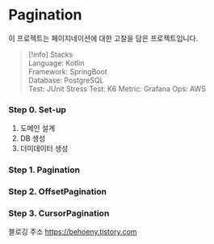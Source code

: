 # Pagination

이 프로젝트는 페이지네이션에 대한 고찰을 담은 프로젝트입니다.

> [!info] Stacks <br>
> Language: Kotlin <br>
> Framework: SpringBoot <br>
> Database: PostgreSQL <br>
> Test: JUnit
> Stress Test: K6
> Metric: Grafana
> Ops: AWS

### Step 0. Set-up
1. 도메인 설계
2. DB 생성
3. 더미데이터 생성

### Step 1. Pagination

### Step 2. OffsetPagination

### Step 3. CursorPagination

블로깅 주소
https://behoeny.tistory.com